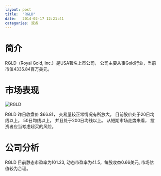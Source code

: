 ```yaml
---
layout: post
title:  "RGLD"
date:   2014-02-17 12:21:41
categories: 观点
---
```


# 简介
RGLD（Royal Gold, Inc.）是USA著名上市公司，
公司主要从事Gold行业，当前市值4335.84百万美元。

# 市场表现

![RGLD](http://finviz.com/chart.ashx?t=RGLD&ty=c&ta=1&p=d&s=l)

RGLD 昨日收盘价 $66.81，
交易量较正常情况有所放大。
目前股价处于20日均线以上，
50日均线以上，
并且处于200日均线以上。
从短期市场走势来看，
投资者应当考虑超买的风险。

# 公司分析
RGLD 目前静态市盈率为101.23, 动态市盈率为41.5，每股收益0.66美元,
市场估值较为合理。
